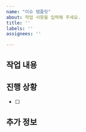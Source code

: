 ```yaml
---
name: "이슈 템플릿"
about: 작업 사항을 입력해 주세요.
title: ''
labels: ''
assignees: ''

---
```


## 작업 내용

## 진행 상황
- [ ]

## 추가 정보

